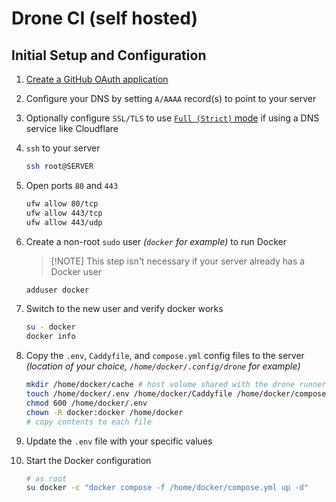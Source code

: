 # Drone CI (self hosted)

## Initial Setup and Configuration

1. [Create a GitHub OAuth application](https://docs.drone.io/server/provider/github/)
1. Configure your DNS by setting `A/AAAA` record(s) to point to your server
1. Optionally configure `SSL/TLS` to use [`Full (Strict)` mode](https://developers.cloudflare.com/ssl/origin-configuration/ssl-modes/full-strict/) if using a DNS service like Cloudflare
1. `ssh` to your server

   ```sh
   ssh root@SERVER
   ```

1. Open ports `80` and `443`

   ```sh
   ufw allow 80/tcp
   ufw allow 443/tcp
   ufw allow 443/udp
   ```

1. Create a non-root `sudo` user _(`docker` for example)_ to run Docker

   > [!NOTE] This step isn't necessary if your server already has a Docker user

   ```sh
   adduser docker
   ```

1. Switch to the new user and verify docker works

   ```sh
   su - docker
   docker info
   ```

1. Copy the `.env`, `Caddyfile`, and `compose.yml` config files to the server _(location of your choice, `/home/docker/.config/drone` for example)_

   ```sh
   mkdir /home/docker/cache # host volume shared with the drone runner to cache docker builds
   touch /home/docker/.env /home/docker/Caddyfile /home/docker/compose.yml /home/docker/registry.yml
   chmod 600 /home/docker/.env
   chown -R docker:docker /home/docker
   # copy contents to each file
   ```

1. Update the `.env` file with your specific values
1. Start the Docker configuration

   ```sh
   # as root
   su docker -c "docker compose -f /home/docker/compose.yml up -d"
   ```

